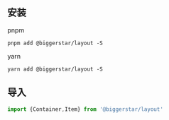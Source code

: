 ## 安装

pnpm

```shell
pnpm add @biggerstar/layout -S
```

yarn

```shell
yarn add @biggerstar/layout -S
```

## 导入

```javascript
import {Container,Item} from '@biggerstar/layout'
```
